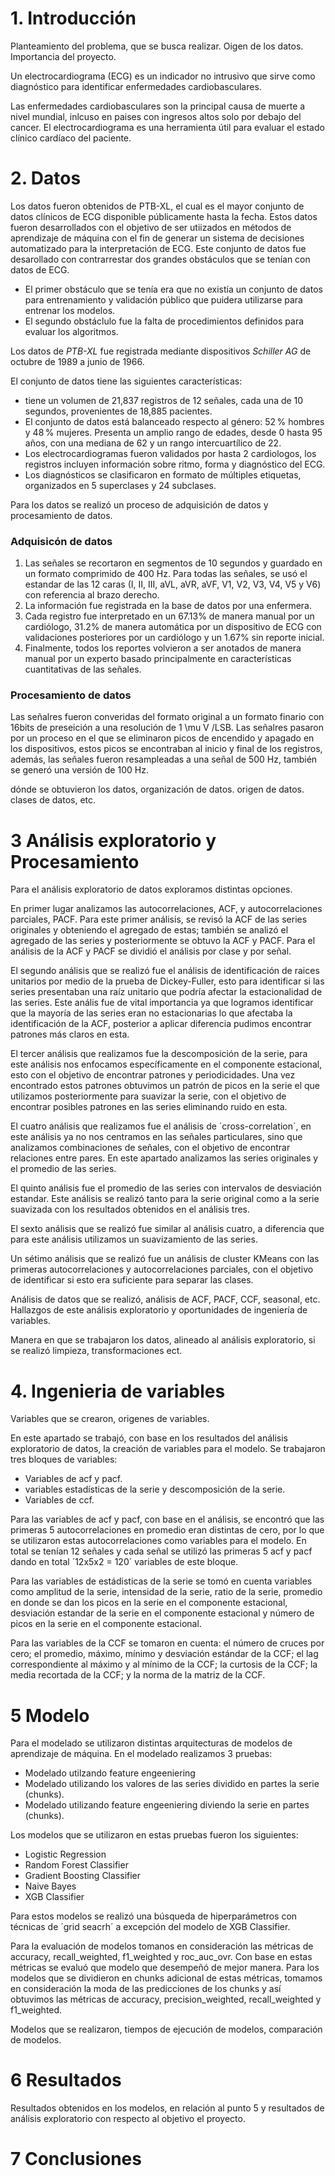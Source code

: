 

# 1. Introducción

Planteamiento del problema, que se busca realizar. Oigen de los datos. Importancia del proyecto.

Un electrocardiograma (ECG) es un indicador no intrusivo que sirve como diagnóstico para identificar enfermedades cardiobasculares.

Las enfermedades cardiobasculares son la principal causa de muerte a nivel mundial, inlcuso en paises con ingresos altos solo por debajo del cancer. El electrocardiograma es una herramienta útil para evaluar el estado clínico cardíaco del paciente.

# 2. Datos

Los datos fueron obtenidos de PTB-XL, el cual es el mayor conjunto de datos clínicos de ECG disponible públicamente hasta la fecha. Estos datos fueron desarrollados con el objetivo de ser utiizados en métodos de aprendizaje de máquina con el fin de generar un sistema de decisiones automatizado para la interpretación de ECG. Este conjunto de datos fue desarollado con contrarrestar dos grandes obstáculos que se tenían con datos de ECG.

* El primer obstáculo que se tenía era que no existía un conjunto de datos para entrenamiento y validación público que puidera utilizarse para entrenar los modelos.
* El segundo obstáclulo fue la falta de procedimientos definidos para evaluar los algoritmos.

Los datos de *PTB-XL* fue registrada mediante dispositivos *Schiller AG* de octubre de 1989 a junio de 1966.

El conjunto de datos tiene las siguientes características:

* tiene un volumen de 21,837 registros de 12 señales, cada una de 10 segundos, provenientes de 18,885 pacientes.
* El conjunto de datos está balanceado respecto al género: 52 % hombres y 48 % mujeres. Presenta un amplio rango de edades, desde 0 hasta 95 años, con una mediana de 62 y un rango intercuartílico de 22.
* Los electrocardiogramas fueron validados por hasta 2 cardiologos, los registros incluyen información sobre ritmo, forma y diagnóstico del ECG.
* Los diagnósticos se clasificaron en formato de múltiples etiquetas, organizados en 5 superclases y 24 subclases.

Para los datos se realizó un proceso de adquisición de datos y procesamiento de datos.

### Adquisicón de datos

1. Las señales se recortaron en segmentos de 10 segundos y guardado en un formato comprimido de 400 Hz. Para todas las señales, se usó el estandar de las 12 caras (I, II, III, aVL, aVR, aVF, V1, V2, V3, V4, V5 y V6) con referencia al brazo derecho.
2. La información fue registrada en la base de datos por una enfermera.
3. Cada registro fue interpretado en un 67.13% de manera manual por un cardiólogo, 31.2% de manera automática por un dispositivo de ECG con validaciones posteriores por un cardiólogo y un 1.67% sin reporte inicial.
4. Finalmente, todos los reportes volvieron a ser anotados de manera manual por un experto basado principalmente en características cuantitativas de las señales.


### Procesamiento de datos

Las señalres fueron converidas del formato original a un formato finario con 16bits de preseición a una resolución de 1 \mu V /LSB. Las señalres pasaron por un proceso en el que se eliminaron picos de encendido y apagado en los dispositivos, estos picos se encontraban al inicio y final de los registros, además, las señales fueron resampleadas a una señal de 500 Hz, también se generó una versión de 100 Hz.

dónde se obtuvieron los datos, organización de datos. origen de datos. clases de datos, etc.

# 3 Análisis exploratorio y Procesamiento

Para el análisis exploratorio de datos exploramos distintas opciones. 

En primer lugar analizamos las autocorrelaciones, ACF, y autocorrelaciones parciales, PACF. Para este primer análisis, se revisó la ACF de las series originales y obteniendo el agregado de estas; también se analizó el agregado de las series y posteriormente se obtuvo la ACF y PACF. Para el análisis de la ACF y PACF se dividió el análisis por clase y por señal.

El segundo análisis que se realizó fue el análisis de identificación de raices unitarios por medio de la prueba de Dickey-Fuller, esto para identificar si las series presentaban una raíz unitario que podría afectar la estacionalidad de las series. Este anális fue de vital importancia ya que logramos identificar que la mayoría de las series eran no estacionarias lo que afectaba la identificación de la ACF, posterior a aplicar diferencia pudimos encontrar patrones más claros en esta.

El tercer análisis que realizamos fue la descomposición de la serie, para este análisis nos enfocamos específicamente en el componente estacional, esto con el objetivo de encontrar patrones y periodicidades. Una vez encontrado estos patrones obtuvimos un patrón de picos en la serie el que utilizamos posteriormente para suavizar la serie, con el objetivo de encontrar posibles patrones en las series eliminando ruido en esta.

El cuatro análisis que realizamos fue el análisis de ´cross-correlation´, en este análisis ya no nos centramos en las señales particulares, sino que analizamos combinaciones de señales, con el objetivo de encontrar relaciones entre pares. En este apartado analizamos las series originales y el promedio de las series.

El quinto análisis fue el promedio de las series con intervalos de desviación estandar. Este análisis se realizó tanto para la serie original como a la serie suavizada con los resultados obtenidos en el análisis tres.

El sexto análisis que se realizó fue similar al análisis cuatro, a diferencia que para este análisis utilizamos un suavizamiento de las series.

Un sétimo análisis que se realizó fue un análisis de cluster KMeans con las primeras autocorrelaciones y autocorrelaciones parciales, con el objetivo de identificar si esto era suficiente para separar las clases.


Análisis de datos que se realizó, análisis de ACF, PACF, CCF, seasonal, etc. Hallazgos de este análisis exploratorio y oportunidades de ingeniería de variables.

Manera en que se trabajaron los datos, alineado al análisis exploratorio, si se realizó limpieza, transformaciones ect.

# 4. Ingenieria de variables

Variables que se crearon, origenes de variables.

En este apartado se trabajó, con base en los resultados del análisis exploratorio de datos, la creación de variables para el modelo. Se trabajaron tres bloques de variables:

* Variables de acf y pacf.
* variables estadísticas de la serie y descomposición de la serie.
* Variables de ccf.


Para las variables de acf y pacf, con base en el análisis, se encontró que las primeras 5 autocorrelaciones en promedio eran distintas de cero, por lo que se utilizaron estas autocorrelaciones como variables para el modelo. En total se tenían 12 señales y cada señal se utilizó las primeras 5 acf y pacf dando en total ´12x5x2 = 120´ variables de este bloque.

Para las variables de estádisticas de la serie se tomó en cuenta variables como amplitud de la serie, intensidad de la serie, ratio de la serie, promedio en donde se dan los picos en la serie en el componente estacional, desviación estandar de la serie en el componente estacional y número de picos en la serie en el componente estacional.

Para las variables de la CCF se tomaron en cuenta: el número de cruces por cero; el promedio, máximo, mínimo y desviación estándar de la CCF; el lag correspondiente al máximo y al mínimo de la CCF; la curtosis de la CCF; la media recortada de la CCF; y la norma de la matriz de la CCF.

# 5 Modelo

Para el modelado se utilizaron distintas arquitecturas de modelos de aprendizaje de máquina. En el modelado realizamos 3 pruebas: 

* Modelado utilzando feature engeeniering
* Modelado utilizando los valores de las series dividido en partes la serie (chunks).
* Modelado utilizando feature engeeniering diviendo la serie en partes (chunks). 

Los modelos que se utilizaron en estas pruebas fueron los siguientes:

* Logistic Regression
* Random Forest Classifier
* Gradient Boosting Classifier
* Naive Bayes
* XGB Classifier

Para estos modelos se realizó una búsqueda de hiperparámetros con técnicas de ´grid seacrh´ a excepción del modelo de XGB Classifier. 

Para la evaluación de modelos tomanos en consideración las métricas de accuracy, recall_weighted, f1_weighted y roc_auc_ovr. Con base en estas métricas se evaluó que modelo que desempeñó de mejor manera. Para los modelos que se dividieron en chunks adicional de estas métricas, tomamos en consideración la moda de las predicciones de los chunks y así obtuvimos las métricas de accuracy, precision_weighted, recall_weighted y f1_weighted.


Modelos que se realizaron, tiempos de ejecución de modelos, comparación de modelos.

# 6 Resultados

Resultados obtenidos en los modelos, en relación al punto 5 y resultados de análisis exploratorio con respecto al objetivo el proyecto.

# 7 Conclusiones
